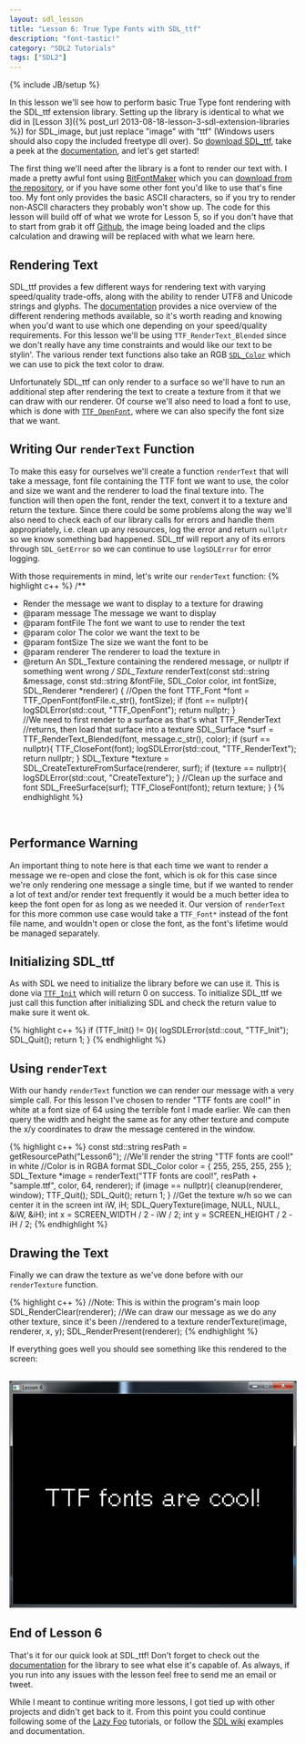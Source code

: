 ```yaml
---
layout: sdl_lesson
title: "Lesson 6: True Type Fonts with SDL_ttf"
description: "font-tastic!"
category: "SDL2 Tutorials"
tags: ["SDL2"]
---
```

{% include JB/setup %}

In this lesson we'll see how to perform basic True Type font rendering with the SDL_ttf extension library.
Setting up the library is identical to what we did in
[Lesson 3]({% post_url 2013-08-18-lesson-3-sdl-extension-libraries %}) for SDL_image, but just replace
"image" with "ttf" (Windows users should also copy the included freetype dll over). So [download SDL_ttf](http://www.libsdl.org/projects/SDL_ttf/),
take a peek at the [documentation](http://www.libsdl.org/projects/SDL_ttf/docs/index.html), and let's get started!

<!--more-->

The first thing we'll need after the library is a font to render our text with. I made a pretty awful font using
[BitFontMaker](http://www.pentacom.jp/pentacom/bitfontmaker2/) which you can
[download from the repository](https://github.com/Twinklebear/TwinklebearDev-Lessons/raw/master/res/Lesson6/sample.ttf), or if you have some other font you'd like to use that's fine too. My font only provides the basic ASCII characters, so if you try to render non-ASCII characters they probably won't show up.
The code for this lesson will build off of what we wrote for Lesson 5, so if you don't have that to start from grab it off [Github](https://github.com/Twinklebear/TwinklebearDev-Lessons/tree/master/Lesson5), the image being
loaded and the clips calculation and drawing will be replaced with what we learn here.

Rendering Text
-
SDL_ttf provides a few different ways for rendering text with varying speed/quality trade-offs, along with the
ability to render UTF8 and Unicode strings and glyphs. The [documentation](http://www.libsdl.org/projects/SDL_ttf/docs/SDL_ttf_42.html#SEC42) provides a nice overview of the different rendering methods available, so it's worth reading
and knowing when you'd want to use which one depending on your speed/quality requirements. For this lesson
we'll be using `TTF_RenderText_Blended` since we don't really have any time constraints and would like our
text to be stylin'. The various render text functions also take an RGB [`SDL_Color`](http://wiki.libsdl.org/SDL_Color)
which we can use to pick the text color to draw.

Unfortunately SDL_ttf can only render to a surface so we'll have to run an additional
step after rendering the text to create a texture from it that we can draw with our renderer. Of course we'll also
need to load a font to use, which is done with [`TTF_OpenFont`](http://www.libsdl.org/projects/SDL_ttf/docs/SDL_ttf_14.html#SEC14), where we can also specify the font size that we want.

Writing Our `renderText` Function
-
To make this easy for ourselves we'll create a function `renderText` that will take a message, font file containing
the TTF font we want to use, the color and size we want and the renderer to load the final texture into. The
function will then open the font, render the text, convert it to a texture and return the texture. Since there
could be some problems along the way we'll also need to check each of our library calls for errors and handle
them appropriately, i.e. clean up any resources, log the error and return `nullptr` so we know something bad happened.
SDL_ttf will report any of its errors through `SDL_GetError` so we can continue to use `logSDLError`
for error logging.

With those requirements in mind, let's write our `renderText` function:
{% highlight c++ %}
/**
* Render the message we want to display to a texture for drawing
* @param message The message we want to display
* @param fontFile The font we want to use to render the text
* @param color The color we want the text to be
* @param fontSize The size we want the font to be
* @param renderer The renderer to load the texture in
* @return An SDL_Texture containing the rendered message, or nullptr if something went wrong
*/
SDL_Texture* renderText(const std::string &message, const std::string &fontFile,
	SDL_Color color, int fontSize, SDL_Renderer *renderer)
{
	//Open the font
	TTF_Font *font = TTF_OpenFont(fontFile.c_str(), fontSize);
	if (font == nullptr){
		logSDLError(std::cout, "TTF_OpenFont");
		return nullptr;
	}	
	//We need to first render to a surface as that's what TTF_RenderText
	//returns, then load that surface into a texture
	SDL_Surface *surf = TTF_RenderText_Blended(font, message.c_str(), color);
	if (surf == nullptr){
		TTF_CloseFont(font);
		logSDLError(std::cout, "TTF_RenderText");
		return nullptr;
	}
	SDL_Texture *texture = SDL_CreateTextureFromSurface(renderer, surf);
	if (texture == nullptr){
		logSDLError(std::cout, "CreateTexture");
	}
	//Clean up the surface and font
	SDL_FreeSurface(surf);
	TTF_CloseFont(font);
	return texture;
}
{% endhighlight %}
<br />

Performance Warning
-
An important thing to note here is that each time we want to render a message we re-open and close the font, which is
ok for this case since we're only rendering one message a single time, but if we wanted to render a lot of text
and/or render text frequently it would be a much better idea to keep the font open for as long as we needed it.
Our version of `renderText` for this more common use case would take a `TTF_Font*` instead of the font file name,
and wouldn't open or close the font, as the font's lifetime would be managed separately.

Initializing SDL_ttf
-
As with SDL we need to initialize the library before we can use it. This is done via
[`TTF_Init`](http://www.libsdl.org/projects/SDL_ttf/docs/SDL_ttf_8.html#SEC8) which will return 0 on success. To
initialize SDL_ttf we just call this function after initializing SDL and check the return value to make sure it went ok.

{% highlight c++ %}
if (TTF_Init() != 0){
	logSDLError(std::cout, "TTF_Init");
	SDL_Quit();
	return 1;
}
{% endhighlight %}
<br />

Using `renderText`
-
With our handy `renderText` function we can render our message with a very simple call. For this lesson I've chosen
to render "TTF fonts are cool!" in white at a font size of 64 using the terrible font I made earlier. We can
then query the width and height the same as for any other texture and compute the x/y coordinates to draw the
message centered in the window.

{% highlight c++ %}
const std::string resPath = getResourcePath("Lesson6");
//We'll render the string "TTF fonts are cool!" in white
//Color is in RGBA format
SDL_Color color = { 255, 255, 255, 255 };
SDL_Texture *image = renderText("TTF fonts are cool!", resPath + "sample.ttf",
	color, 64, renderer);
if (image == nullptr){
	cleanup(renderer, window);
	TTF_Quit();
	SDL_Quit();
	return 1;
}
//Get the texture w/h so we can center it in the screen
int iW, iH;
SDL_QueryTexture(image, NULL, NULL, &iW, &iH);
int x = SCREEN_WIDTH / 2 - iW / 2;
int y = SCREEN_HEIGHT / 2 - iH / 2;
{% endhighlight %}
<br />

Drawing the Text
-
Finally we can draw the texture as we've done before with our `renderTexture` function.

{% highlight c++ %}
//Note: This is within the program's main loop
SDL_RenderClear(renderer);
//We can draw our message as we do any other texture, since it's been
//rendered to a texture
renderTexture(image, renderer, x, y);
SDL_RenderPresent(renderer);
{% endhighlight %}
<br />

If everything goes well you should see something like this rendered to the screen:

<br />
<img class="centered" width="600" height="auto" src="/assets/img/lesson_6/ttf_fonts_example.png">
<br />


End of Lesson 6
-
That's it for our quick look at SDL_ttf! Don't forget to check out the [documentation](http://www.libsdl.org/projects/SDL_ttf/docs/index.html) for the library to see what else it's capable of. As always, if you run into any issues with
the lesson feel free to send me an email or tweet.

While I meant to continue writing more lessons, I got tied up with other projects
and didn't get back to it. From this point you could continue following some
of the [Lazy Foo](http://lazyfoo.net/tutorials/SDL/) tutorials, or follow
the [SDL wiki](https://wiki.libsdl.org/FrontPage) examples and documentation.

